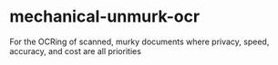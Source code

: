 mechanical-unmurk-ocr
=====================

For the OCRing of scanned, murky documents where privacy, speed, accuracy, and cost are all priorities